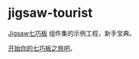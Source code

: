 # jigsaw-tourist
[Jigsaw七巧板](https://github.com/rdkmaster/jigsaw) 组件集的示例工程，新手宝典。

[开始你的七巧板之旅吧](https://github.com/rdkmaster/jigsaw/blob/master/docs/tourist/index.md)。
